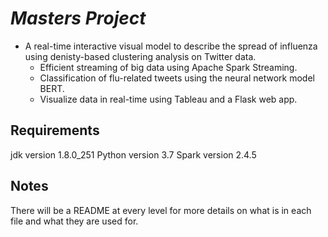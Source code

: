# *Masters Project*
- A real-time interactive visual model to describe the spread of influenza using denisty-based clustering analysis on Twitter data.
   - Efficient streaming of big data using Apache Spark Streaming.
   - Classification of flu-related tweets using the neural network model BERT.
   - Visualize data in real-time using Tableau and a Flask web app.

## Requirements
jdk version 1.8.0_251
Python version 3.7
Spark version 2.4.5

## Notes
There will be a README at every level for more details on what is in each file and what they are used for. 

